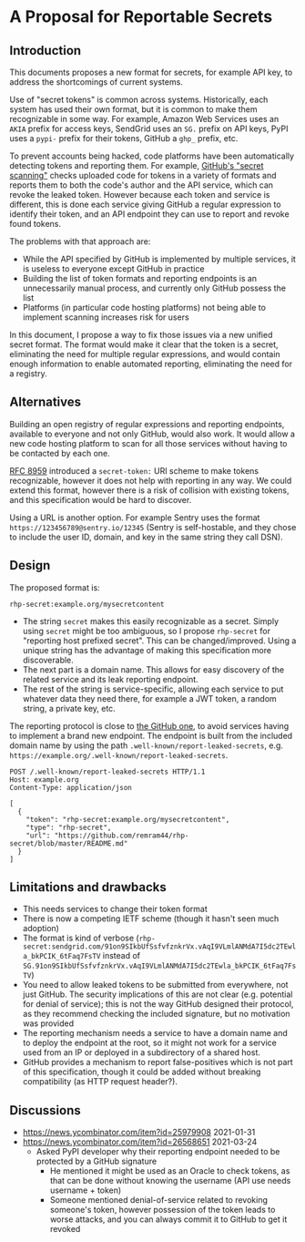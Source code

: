 A Proposal for Reportable Secrets
=================================

Introduction
------------

This documents proposes a new format for secrets, for example API key, to address the shortcomings of current systems.

Use of "secret tokens" is common across systems. Historically, each system has used their own format, but it is common to make them recognizable in some way. For example, Amazon Web Services uses an `AKIA` prefix for access keys, SendGrid uses an `SG.` prefix on API keys, PyPI uses a `pypi-` prefix for their tokens, GitHub a `ghp_` prefix, etc.

To prevent accounts being hacked, code platforms have been automatically detecting tokens and reporting them. For example, [GitHub's "secret scanning"](https://docs.github.com/en/code-security/secret-security/about-secret-scanning) checks uploaded code for tokens in a variety of formats and reports them to both the code's author and the API service, which can revoke the leaked token. However because each token and service is different, this is done each service giving GitHub a regular expression to identify their token, and an API endpoint they can use to report and revoke found tokens.

The problems with that approach are:

* While the API specified by GitHub is implemented by multiple services, it is useless to everyone except GitHub in practice
* Building the list of token formats and reporting endpoints is an unnecessarily manual process, and currently only GitHub possess the list
* Platforms (in particular code hosting platforms) not being able to implement scanning increases risk for users

In this document, I propose a way to fix those issues via a new unified secret format. The format would make it clear that the token is a secret, eliminating the need for multiple regular expressions, and would contain enough information to enable automated reporting, eliminating the need for a registry.

Alternatives
------------

Building an open registry of regular expressions and reporting endpoints, available to everyone and not only GitHub, would also work. It would allow a new code hosting platform to scan for all those services without having to be contacted by each one.

[RFC 8959](https://www.rfc-editor.org/rfc/rfc8959.html) introduced a `secret-token:` URI scheme to make tokens recognizable, however it does not help with reporting in any way. We could extend this format, however there is a risk of collision with existing tokens, and this specification would be hard to discover.

Using a URL is another option. For example Sentry uses the format `https://123456789@sentry.io/12345` (Sentry is self-hostable, and they chose to include the user ID, domain, and key in the same string they call DSN).

Design
------

The proposed format is:

```
rhp-secret:example.org/mysecretcontent
```

* The string `secret` makes this easily recognizable as a secret. Simply using `secret` might be too ambiguous, so I propose `rhp-secret` for "reporting host prefixed secret". This can be changed/improved. Using a unique string has the advantage of making this specification more discoverable.
* The next part is a domain name. This allows for easy discovery of the related service and its leak reporting endpoint.
* The rest of the string is service-specific, allowing each service to put whatever data they need there, for example a JWT token, a random string, a private key, etc.

The reporting protocol is close to [the GitHub one](https://docs.github.com/en/developers/overview/secret-scanning-partner-program#create-a-secret-alert-service), to avoid services having to implement a brand new endpoint. The endpoint is built from the included domain name by using the path `.well-known/report-leaked-secrets`, e.g. `https://example.org/.well-known/report-leaked-secrets`.

```
POST /.well-known/report-leaked-secrets HTTP/1.1
Host: example.org
Content-Type: application/json

[
  {
    "token": "rhp-secret:example.org/mysecretcontent",
    "type": "rhp-secret",
    "url": "https://github.com/remram44/rhp-secret/blob/master/README.md"
  }
]
```

Limitations and drawbacks
-------------------------

* This needs services to change their token format
* There is now a competing IETF scheme (though it hasn't seen much adoption)
* The format is kind of verbose (`rhp-secret:sendgrid.com/91on9SIkbUfSsfvfznkrVx.vAqI9VLmlANMdA7I5dc2TEwla_bkPCIK_6tFaq7FsTV` instead of `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`)
* You need to allow leaked tokens to be submitted from everywhere, not just GitHub. The security implications of this are not clear (e.g. potential for denial of service); this is not the way GitHub designed their protocol, as they recommend checking the included signature, but no motivation was provided
* The reporting mechanism needs a service to have a domain name and to deploy the endpoint at the root, so it might not work for a service used from an IP or deployed in a subdirectory of a shared host.
* GitHub provides a mechanism to report false-positives which is not part of this specification, though it could be added without breaking compatibility (as HTTP request header?).

Discussions
-----------

* https://news.ycombinator.com/item?id=25979908 2021-01-31
* https://news.ycombinator.com/item?id=26568651 2021-03-24
  * Asked PyPI developer why their reporting endpoint needed to be protected by a GitHub signature
    * He mentioned it might be used as an Oracle to check tokens, as that can be done without knowing the username (API use needs username + token)
    * Someone mentioned denial-of-service related to revoking someone's token, however possession of the token leads to worse attacks, and you can always commit it to GitHub to get it revoked

